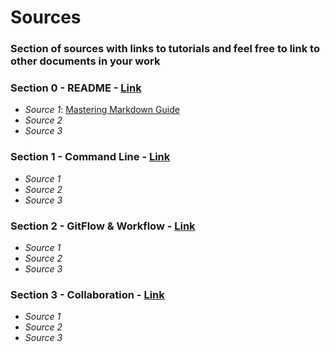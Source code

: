 # Sources
### Section of sources with links to tutorials and feel free to link to other documents in your work

### Section 0 - README - [Link](README.md)
- *Source 1*: [Mastering Markdown Guide](https://guides.github.com/features/mastering-markdown/)
- *Source 2*
- *Source 3*

### Section 1 - Command Line - [Link]('Section%201%20-%20Command%20Line'/section1commands.md)
- *Source 1*
- *Source 2*
- *Source 3*

### Section 2 - GitFlow & Workflow - [Link]('Section%202%20-%20GitFlow%20&%20Workflow'/section2gitflow.md)
- *Source 1*
- *Source 2*
- *Source 3*

### Section 3 - Collaboration - [Link]('Section%203%20-%20Collaboration'/section3collaboration.md)
- *Source 1*
- *Source 2*
- *Source 3*
